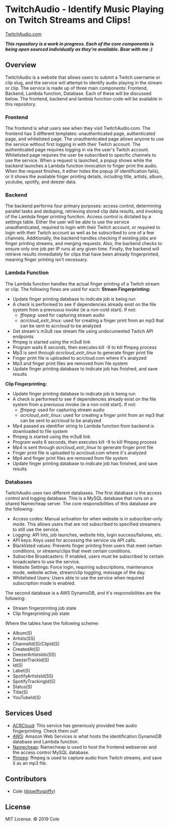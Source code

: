 # TwitchAudio - Identify Music Playing on Twitch Streams and Clips!
[TwitchAudio.com](https://twitchaudio.com)

***This repository is a work in progress. Each of the core components is being open sourced individually as they're available. Bear with me :)***

## Overview
TwitchAudio is a website that allows users to submit a Twitch username or clip slug, and the service will attempt to identify audio playing in the stream or clip. The service is made up of three main components: Frontend, Backend, Lambda function, Database. Each of these will be discussed below. The frontend, backend and lambda function code will be available in this repository.

### Frontend
The frontend is what users see when they visit TwitchAudio.com. The frontend has 3 different templates: unauthenticated page, authenticated page, and whitelisted page. The unauthenticated page allows anyone to use the service without first logging in with their Twitch account. The authenticated page requires logging in via the user's Twitch account. Whitelisted page requires the user be subscribed to specific channels to use the service. When a request is launched, a popup shows while the backend launches a Lambda function invocation to finger print the audio. When the request finishes, it either hides the popup (if identification fails), or it shows the available finger printing details, including title, artists, album, youtube, spotify, and deezer data.

### Backend
The backend performs four primary purposes: access control, determining parallel tasks and deduping, retrieving stored clip data results, and invoking of the Lambda finger printing function. Access control is dictated by a settings table. Either the user will be able to use the service unauthenticated, required to login with their Twitch account, or required to login with their Twitch account as well as be subscribed to one of a few channels. Additionally, the backend handles checking if existing jobs are finger printing streams, and merging requests. Also, the backend checks to ensure only one job per IP runs at any given time. Finally, the backend will retrieve results immediately for clips that have been already fingerprinted, meaning finger printing isn't necessary.

### Lambda Function
The Lambda function handles the actual finger printing of a Twitch stream or clip. The following flows are used for each:
**Stream Fingerprinting:**
 * Update finger printing database to indicate job is being run
 * A check is performed to see if dependencies already exist on the file system from a previuous invoke (ie a non-cold start). If not:
   * *ffmpeg*: used for capturing stream audio
   * *acrcloud_extr_linux*: used for creating a finger print from an mp3 that can be sent to acrcloud to be analyzed
 * Get stream's m3u8 raw stream file using undocumented Twitch API endpoints
 * ffmpeg is started using the m3u8 link
 * Program waits 6 seconds, then executes kill -9 to kill ffmpeg process
 * Mp3 is sent through *acrcloud_extr_linux* to generate finger print file
 * Finger print file is uploaded to acrcloud.com where it's analyzed
 * Mp3 and finger print files are removed from file system
 * Update finger printing database to indicate job has finished, and save results
 
**Clip Fingerprinting:**
 * Update finger printing database to indicate job is being run
 * A check is performed to see if dependencies already exist on the file system from a previuous invoke (ie a non-cold start). If not:
   * *ffmpeg*: used for capturing stream audio
   * *acrcloud_extr_linux*: used for creating a finger print from an mp3 that can be sent to acrcloud to be analyzed
 * Mp4 passed as identifier string to Lambda function from backend is downloaded to file system
 * ffmpeg is started using the m3u8 link
 * Program waits 6 seconds, then executes kill -9 to kill ffmpeg process
 * Mp4 is sent through *acrcloud_extr_linux* to generate finger print file
 * Finger print file is uploaded to acrcloud.com where it's analyzed
 * Mp4 and finger print files are removed from file system
 * Update finger printing database to indicate job has finished, and save results

### Databases
TwitchAudio uses two different databases. The first database is the access control and logging database. This is a MySQL database that runs on a shared Namecheap server. The core responsibilities of this database are the following:
 * Access codes: Manual activation for when website is in subscriber-only mode. This allows users that are not subscribed to specified streamers to still use the service.
 * Logging: API hits, job launches, website hits, login success/failures, etc.
 * API keys: Keys used for accessing the service via API calls.
 * Blacklisted values: Prevents finger printing from users that meet certain conditions, or streams/clips that meet certain conditions.
 * Subscribe Broadcasters: If enabled, users must be subscribed to certain broadcasters to use the service.
 * Website Settings: Force login, requiring subscriptions, maintenance mode, website active, stream/clip toggling, message of the day.
 * Whitelisted Users: Users able to use the service when required subscription mode is enabled.

The second database is a AWS DynamoDB, and it's responsibilities are the following:
 * Stream fingerprinting job state
 * Clip fingerprinting job state

Where the tables have the following scheme:
 * Album(S)
 * Artists(SS)
 * ChannelId(S)/ClipId(S)
 * CreatedAt(S)
 * DeezerArtistsIds(SS)
 * DeezerTrackId(S)
 * Id(S)
 * Label(S)
 * SpotifyArtistsId(SS)
 * SpotifyTrackingId(S)
 * Status(S)
 * Title(S)
 * YouTubeId(S)


## Services Used
- [ACRCloud](https://acrcloud.com): This service has generously provided free audio fingerprinting. Check them out!
- [AWS](https://aws.amazon.com): Amazon Web Services is what hosts the identification DynamoDB database and Lambda function.
- [Namecheap](https://namecheap.com): Namecheap is used to host the frontend webserver and the access control MySQL database.
- [ffmpeg](https://ffmpeg.org/): ffmpeg is used to capture audio from Twitch streams, and save it as an mp3 file.

## Contributors
 * Cole ([@swiftyspiffy](http://twitter.com/swiftyspiffy))
 
## License
MIT License. &copy; 2019 Cole